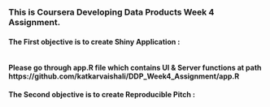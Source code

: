 <h3>This is Coursera Developing Data Products Week 4 Assignment.

<h4>The First objective is to create Shiny Application :<br><br><br>
Please go through app.R file which contains UI & Server functions at path https://github.com/katkarvaishali/DDP_Week4_Assignment/app.R
  

<h4>The Second objective is to create Reproducible Pitch :<br><br><br>

  

